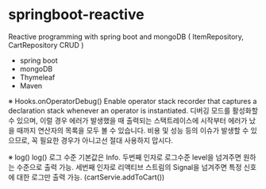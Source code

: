 # springboot-reactive
Reactive programming with spring boot and mongoDB
 ( ItemRepository, CartRepository CRUD )

- spring boot
- mongoDB
- Thymeleaf
- Maven


※ Hooks.onOperatorDebug()
Enable operator stack recorder that captures a declaration stack whenever an operator is instantiated.
디버깅 모드를 활성화할 수 있으며, 이럴 경우 에러가 발생했을 때 출력되는 스택트레이스에 시작부터 에러가 났을 때까지 연산자의 목록을 모두 볼 수 있습니다.
비용 및 성능 등의 이슈가 발생할 수 있으므로, 꼭 필요한 경우가 아니고선 절대 사용하지 맙시다.

※ log()
log() 로그 수준 기본값은 Info.
두번째 인자로 로그수준 level을 넘겨주면 원하는 수준으로 출력 가능.
세번째 인자로 리액티브 스트림의 Signal을 넘겨주면 특정 신호에 대한 로그만 출력 가능.
(cartServie.addToCart())



